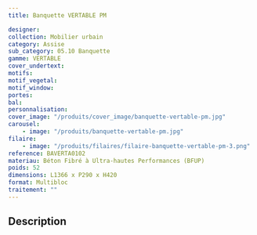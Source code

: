 ```yaml
---
title: Banquette VERTABLE PM

designer:
collection: Mobilier urbain
category: Assise
sub_category: 05.10 Banquette
gamme: VERTABLE
cover_undertext:
motifs:
motif_vegetal:
motif_window:
portes:
bal:
personnalisation:
cover_image: "/produits/cover_image/banquette-vertable-pm.jpg"
carousel:
    - image: "/produits/banquette-vertable-pm.jpg"
filaire:
    - image: "/produits/filaires/filaire-banquette-vertable-pm-3.png"
reference: BAVERTA0102
materiau: Béton Fibré à Ultra-hautes Performances (BFUP)
poids: 52
dimensions: L1366 x P290 x H420
format: Multibloc
traitement: ""
---
```


## Description
